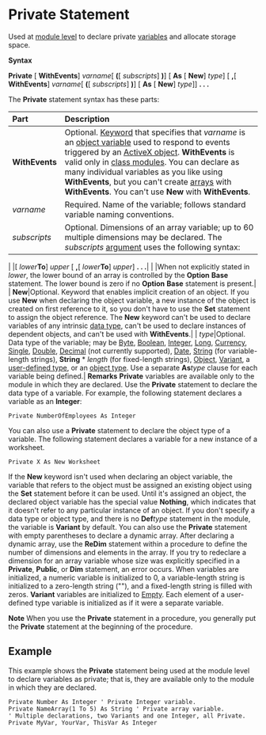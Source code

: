 
# Private Statement

Used at  [module level](b8bdf64f-5920-1ae9-16d0-b26d09524a30.md) to declare private [variables](b8bdf64f-5920-1ae9-16d0-b26d09524a30.md) and allocate storage space.

 **Syntax**

 **Private** [ **WithEvents**]  _varname_[ **(**[ _subscripts_] **)**] [ **As** [ **New**]  _type_] [ **,**[ **WithEvents**]  _varname_[ **(**[ _subscripts_] **)**] [ **As** [ **New**]  _type_]]  **. . .**

The  **Private** statement syntax has these parts:


|**Part**|**Description**|
|:-----|:-----|
| **WithEvents**|Optional.  [Keyword](b8bdf64f-5920-1ae9-16d0-b26d09524a30.md) that specifies that _varname_ is an [object variable](b8bdf64f-5920-1ae9-16d0-b26d09524a30.md) used to respond to events triggered by an [ActiveX object](b8bdf64f-5920-1ae9-16d0-b26d09524a30.md).  **WithEvents** is valid only in [class modules](b8bdf64f-5920-1ae9-16d0-b26d09524a30.md). You can declare as many individual variables as you like using  **WithEvents**, but you can't create  [arrays](b8bdf64f-5920-1ae9-16d0-b26d09524a30.md) with **WithEvents**. You can't use  **New** with **WithEvents**.|
| _varname_|Required. Name of the variable; follows standard variable naming conventions.|
| _subscripts_|Optional. Dimensions of an array variable; up to 60 multiple dimensions may be declared. The  _subscripts_ [argument](b8bdf64f-5920-1ae9-16d0-b26d09524a30.md) uses the following syntax:|
|
|[ _lower_**To**]  _upper_ [ **,**[ _lower_**To**]  _upper_]  **. . .**|
|
|When not explicitly stated in  _lower_, the lower bound of an array is controlled by the  **Option** **Base** statement. The lower bound is zero if no **Option** **Base** statement is present.|
| **New**|Optional. Keyword that enables implicit creation of an object. If you use  **New** when declaring the object variable, a new instance of the object is created on first reference to it, so you don't have to use the **Set** statement to assign the object reference. The **New** keyword can't be used to declare variables of any intrinsic [data type](b8bdf64f-5920-1ae9-16d0-b26d09524a30.md), can't be used to declare instances of dependent objects, and can't be used with  **WithEvents**.|
| _type_|Optional. Data type of the variable; may be  [Byte](b8bdf64f-5920-1ae9-16d0-b26d09524a30.md),  [Boolean](b8bdf64f-5920-1ae9-16d0-b26d09524a30.md),  [Integer](b8bdf64f-5920-1ae9-16d0-b26d09524a30.md),  [Long](b8bdf64f-5920-1ae9-16d0-b26d09524a30.md),  [Currency](b8bdf64f-5920-1ae9-16d0-b26d09524a30.md),  [Single](b8bdf64f-5920-1ae9-16d0-b26d09524a30.md),  [Double](b8bdf64f-5920-1ae9-16d0-b26d09524a30.md),  [Decimal](b8bdf64f-5920-1ae9-16d0-b26d09524a30.md) (not currently supported), [Date](b8bdf64f-5920-1ae9-16d0-b26d09524a30.md),  [String](b8bdf64f-5920-1ae9-16d0-b26d09524a30.md) (for variable-length strings), **String** * _length_ (for fixed-length strings), [Object](b8bdf64f-5920-1ae9-16d0-b26d09524a30.md),  [Variant](b8bdf64f-5920-1ae9-16d0-b26d09524a30.md), a  [user-defined type](b8bdf64f-5920-1ae9-16d0-b26d09524a30.md), or an  [object type](b8bdf64f-5920-1ae9-16d0-b26d09524a30.md). Use a separate  **As**_type_ clause for each variable being defined.|
 **Remarks**
 **Private** variables are available only to the module in which they are declared.
Use the  **Private** statement to declare the data type of a variable. For example, the following statement declares a variable as an **Integer**:



```
Private NumberOfEmployees As Integer 

```

You can also use a  **Private** statement to declare the object type of a variable. The following statement declares a variable for a new instance of a worksheet.



```
Private X As New Worksheet 

```

If the  **New** keyword isn't used when declaring an object variable, the variable that refers to the object must be assigned an existing object using the **Set** statement before it can be used. Until it's assigned an object, the declared object variable has the special value **Nothing**, which indicates that it doesn't refer to any particular instance of an object.
If you don't specify a data type or object type, and there is no  **Def**_type_ statement in the module, the variable is **Variant** by default.
You can also use the  **Private** statement with empty parentheses to declare a dynamic array. After declaring a dynamic array, use the **ReDim** statement within a procedure to define the number of dimensions and elements in the array. If you try to redeclare a dimension for an array variable whose size was explicitly specified in a **Private**,  **Public**, or  **Dim** statement, an error occurs.
When variables are initialized, a numeric variable is initialized to 0, a variable-length string is initialized to a zero-length string (""), and a fixed-length string is filled with zeros.  **Variant** variables are initialized to [Empty](b8bdf64f-5920-1ae9-16d0-b26d09524a30.md). Each element of a user-defined type variable is initialized as if it were a separate variable.

 **Note**  When you use the  **Private** statement in a procedure, you generally put the **Private** statement at the beginning of the procedure.


## Example

This example shows the  **Private** statement being used at the module level to declare variables as private; that is, they are available only to the module in which they are declared.


```
Private Number As Integer ' Private Integer variable. 
Private NameArray(1 To 5) As String ' Private array variable. 
' Multiple declarations, two Variants and one Integer, all Private. 
Private MyVar, YourVar, ThisVar As Integer 

```


